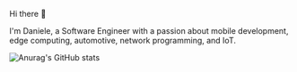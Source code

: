 Hi there 👋

I'm Daniele, a Software Engineer with a passion about mobile development, edge computing, automotive, network programming, and IoT.

![Anurag's GitHub stats](https://github-readme-stats.vercel.app/api?username=danielepantaleone&show_icons=true&bg_color=00000000&rank_icon=github)
